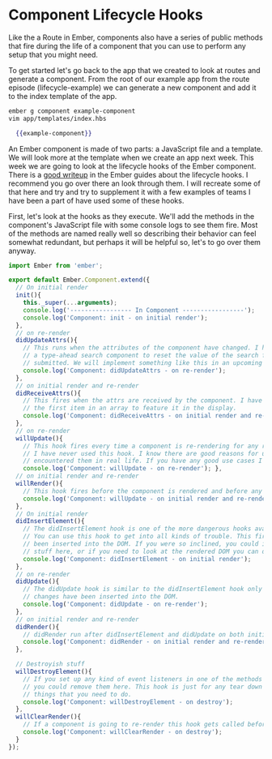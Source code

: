 # Component Lifecycle Hooks

Like the a Route in Ember, components also have a series of public methods that fire during the life of a component that you can use to perform any setup that you might need.

To get started let's go back to the app that we created to look at routes and generate a component. From the root of our example app from the route episode (lifecycle-example) we can generate a new component and add it to the index template of the app.

```sh
ember g component example-component
vim app/templates/index.hbs
```

```hbs
  {{example-component}}
```

An Ember component is made of two parts: a JavaScript file and a template. We will look more at the template when we create an app next week. This week we are going to look at the lifecycle hooks of the Ember component. There is a [good writeup](https://guides.emberjs.com/v2.6.0/components/the-component-lifecycle/) in the Ember guides about the lifecycle hooks. I recommend you go over there an look through them. I will recreate some of that here and try and try to supplement it with a few examples of teams I have been a part of have used some of these hooks.

First, let's look at the hooks as they execute. We'll add the methods in the component's JavaScript file with some console logs to see them fire. Most of the methods are named really well so describing their behavior can feel somewhat redundant, but perhaps it will be helpful so, let's to go over them anyway.

```JavaScript
import Ember from 'ember';

export default Ember.Component.extend({
  // On initial render
  init(){
    this._super(...arguments);
    console.log('----------------- In Component -----------------');
    console.log('Component: init - on initial render');
  },
  // on re-render
  didUpdateAttrs(){
    // This runs when the attributes of the component have changed. I have used this hook in
    // a type-ahead search component to reset the value of the search field after the search is
    // submitted. We will implement something like this in an upcoming episode.
    console.log('Component: didUpdateAttrs - on re-render');
  },
  // on initial render and re-render
  didReceiveAttrs(){
    // This fires when the attrs are received by the component. I have used this hook to pull out
    // the first item in an array to feature it in the display.
    console.log('Component: didReceiveAttrs - on initial render and re-render');
  },
  // on re-render
  willUpdate(){
    // This hook fires every time a component is re-rendering for any reason. Confession time:
    // I have never used this hook. I know there are good reasons for using it, I just haven't
    // encountered them in real life. If you have any good use cases I would love to hear them.
    console.log('Component: willUpdate - on re-render'); },
  // on initial render and re-render
  willRender(){
    // This hook fires before the component is rendered and before any re-renders
    console.log('Component: willUpdate - on initial render and re-render');
  },
  // On initial render
  didInsertElement(){
    // The didInsertElement hook is one of the more dangerous hooks available to Ember developers.
    // You can use this hook to get into all kinds of trouble. This fires after your component has
    // been inserted into the DOM. If you were so inclined, you could integrate third party (non-Ember)
    // stuff here, or if you need to look at the rendered DOM you can do it here.
    console.log('Component: didInsertElement - on initial render');
  },
  // on re-render
  didUpdate(){
    // The didUpdate hook is similar to the didInsertElement hook only it runs on re-renders after the
    // changes have been inserted into the DOM.
    console.log('Component: didUpdate - on re-render');
  },
  // on initial render and re-render
  didRender(){
    // didRender run after didInsertElement and didUpdate on both initial render and subsequent re-renders.
    console.log('Component: didRender - on initial render and re-render');
  },

  // Destroyish stuff
  willDestroyElement(){
    // If you set up any kind of event listeners in one of the methods above,
    // you could remove them here. This hook is just for any tear down type
    // things that you need to do.
    console.log('Component: willDestroyElement - on destroy');
  },
  willClearRender(){
    // If a component is going to re-render this hook gets called before it is torn down.
    console.log('Component: willClearRender - on destroy');
  }
});
```
